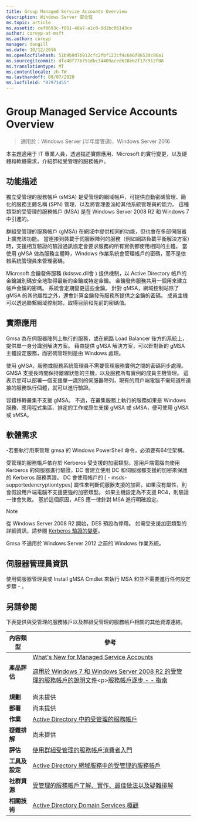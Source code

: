 ```yaml
---
title: Group Managed Service Accounts Overview
description: Windows Server 安全性
ms.topic: article
ms.assetid: cef0693c-f861-48a7-a1c0-8d1bc06143ce
author: coreyp-at-msft
ms.author: coreyp
manager: dongill
ms.date: 10/12/2016
ms.openlocfilehash: 51b9b0d7b912cfc2fbf123cf4c666f8653dc86a1
ms.sourcegitcommit: dfa48f77b751dbc34409aced628eb2f17c912f08
ms.translationtype: MT
ms.contentlocale: zh-TW
ms.lasthandoff: 08/07/2020
ms.locfileid: "87971455"
---
```

# <a name="group-managed-service-accounts-overview"></a>Group Managed Service Accounts Overview

>適用於：Windows Server (半年度管道)、Windows Server 2016

本主題適用于 IT 專業人員，透過描述實際應用、Microsoft 的實行變更，以及硬體和軟體需求，介紹群組受管理的服務帳戶。


## <a name="feature-description"></a><a name="BKMK_OVER"></a>功能描述
獨立受管理的服務帳戶 (sMSA) 是受管理的網域帳戶，可提供自動密碼管理、簡化的服務主體名稱 (SPN) 管理，以及將管理委派給其他系統管理員的能力。 這種類型的受管理的服務帳戶 (MSA) 是在 Windows Server 2008 R2 和 Windows 7 中引進的。

群組受管理的服務帳戶 (gMSA) 在網域中提供相同的功能，但也會在多部伺服器上擴充該功能。 當連接到裝載于伺服器陣列的服務（例如網路負載平衡解決方案）時，支援相互驗證的驗證通訊協定會要求服務的所有實例都使用相同的主體。 當使用 gMSA 做為服務主體時，Windows 作業系統會管理帳戶的密碼，而不是依賴系統管理員來管理密碼。

Microsoft 金鑰發佈服務 \(kdssvc.dll會 \) 提供機制，以 Active Directory 帳戶的金鑰識別碼安全地取得最新的金鑰或特定金鑰。 金鑰發佈服務共用一個用來建立帳戶金鑰的密碼。 系統會定期變更這些金鑰。 針對 gMSA，網域控制站除了 gMSA 的其他屬性之外，還會計算金鑰發佈服務所提供之金鑰的密碼。  成員主機可以透過聯繫網域控制站，取得目前和先前的密碼值。

## <a name="practical-applications"></a><a name="BKMK_APP"></a>實際應用
Gmsa 為在伺服器陣列上執行的服務，或在網路 Load Balancer 後方的系統上，提供單一身分識別解決方案。 藉由提供 gMSA 解決方案，可以針對新的 gMSA 主體設定服務，而密碼管理則是由 Windows 處理。

使用 gMSA，服務或服務系統管理員不需要管理服務實例之間的密碼同步處理。 GMSA 支援長時間保持離線狀態的主機，以及服務所有實例的成員主機管理。 這表示您可以部署一個支援單一識別的伺服器陣列，現有的用戶端電腦不需知道所連接的服務執行個體，就可以進行驗證。

容錯移轉叢集不支援 gMSA。 不過，在叢集服務上執行的服務如果是 Windows 服務、應用程式集區、排定的工作或原生支援 gMSA 或 sMSA，便可使用 gMSA 或 sMSA。

## <a name="software-requirements"></a><a name="BKMK_SOFT"></a>軟體需求

\-若要執行用來管理 gmsa 的 Windows PowerShell 命令，必須要有64位架構。

受管理的服務帳戶依存於 Kerberos 受支援的加密類型。當用戶端電腦向使用 Kerberos 的伺服器進行驗證，DC 會建立使用 DC 和伺服器都支援的加密來保護的 Kerberos 服務票證。 DC 會使用帳戶的 [ \- msds-supportedencryptiontypes] 屬性來判斷伺服器支援的加密，如果沒有屬性，則會假設用戶端電腦不支援更強的加密類型。 如果主機設定為不支援 RC4，則驗證一律會失敗。 基於這個原因，AES 應一律針對 MSA 進行明確設定。

> [!NOTE]
> 從 Windows Server 2008 R2 開始，DES 預設為停用。 如需受支援加密類型的詳細資訊，請參閱 [Kerberos 驗證的變更](https://technet.microsoft.com/library/dd560670(WS.10).aspx)。

Gmsa 不適用於 Windows Server 2012 之前的 Windows 作業系統。

## <a name="server-manager-information"></a>伺服器管理員資訊
使用伺服器管理員或 Install gMSA Cmdlet 來執行 MSA 和並不需要進行任何設定步驟 \- 。

## <a name="see-also"></a><a name="BKMK_LINKS"></a>另請參閱
下表提供與受管理的服務帳戶以及群組受管理的服務帳戶相關的其他資源連結。

|內容類型|參考|
|--------|-------|
|**產品評估**|[What's New for Managed Service Accounts](what-s-new-for-managed-service-accounts.md)<p>[適用於 Windows 7 和 Windows Server 2008 R2 的受管理的服務帳戶的說明文件](https://technet.microsoft.com/library/ff641731(v=ws.10).aspx)<p>[服務帳戶逐步 \- \- 指南](https://technet.microsoft.com/library/dd548356(v=ws.10).aspx)|
|**規劃**|尚未提供|
|**部署**|尚未提供|
|**作業**|[Active Directory 中的受管理的服務帳戶](https://technet.microsoft.com/library/dd378925(v=ws.10).aspx)|
|**疑難排解**|尚未提供|
|**評估**|[使用群組受管理的服務帳戶消費者入門](getting-started-with-group-managed-service-accounts.md)|
|**工具及設定**|[Active Directory 網域服務中的受管理的服務帳戶](https://technet.microsoft.com/library/dd378925(v=WS.10).aspx)|
|**社群資源**|[受管理的服務帳戶了解、實作、最佳做法以及疑難排解](https://blogs.technet.com/b/askds/archive/2009/09/10/managed-service-accounts-understanding-implementing-best-practices-and-troubleshooting.aspx)|
|**相關技術**|[Active Directory Domain Services 概觀](active-directory-domain-services-overview.md)|



